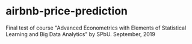 # airbnb-price-prediction
Final test of course "Advanced Econometrics with Elements of Statistical Learning and Big Data Analytics" by SPbU. September, 2019
